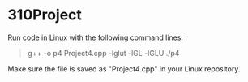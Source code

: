 # 310Project

Run code in Linux with the following command lines:
  >  g++ -o p4 Project4.cpp -lglut -lGL -lGLU
  > ./p4

Make sure the file is saved as "Project4.cpp" in your Linux repository.
